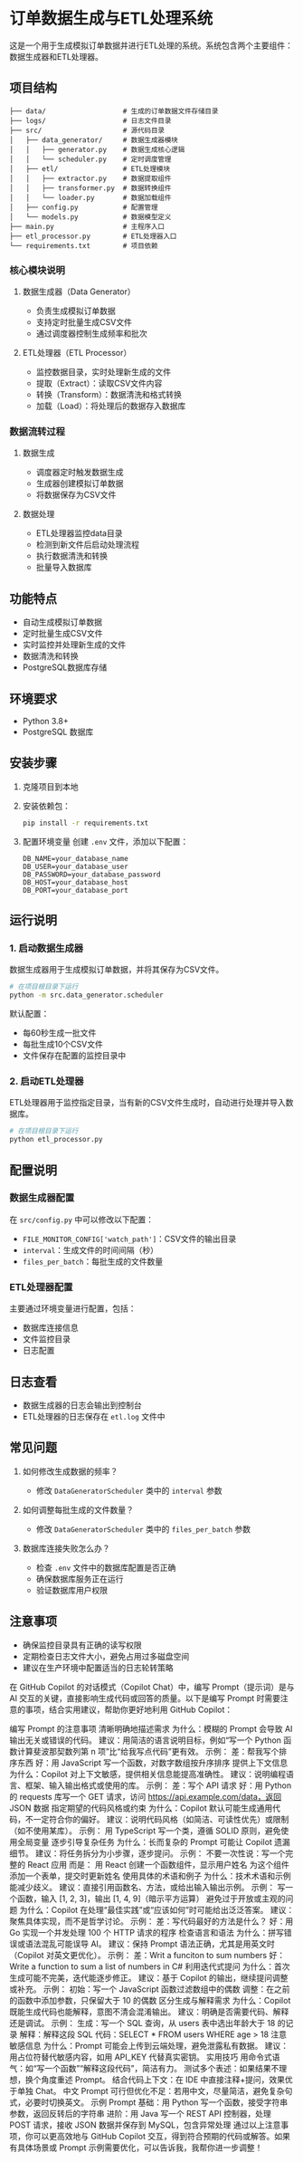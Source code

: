 # 订单数据生成与ETL处理系统

这是一个用于生成模拟订单数据并进行ETL处理的系统。系统包含两个主要组件：数据生成器和ETL处理器。

## 项目结构

```
├── data/                   # 生成的订单数据文件存储目录
├── logs/                   # 日志文件目录
├── src/                    # 源代码目录
│   ├── data_generator/     # 数据生成器模块
│   │   ├── generator.py    # 数据生成核心逻辑
│   │   └── scheduler.py    # 定时调度管理
│   ├── etl/                # ETL处理模块
│   │   ├── extractor.py    # 数据提取组件
│   │   ├── transformer.py  # 数据转换组件
│   │   └── loader.py       # 数据加载组件
│   ├── config.py           # 配置管理
│   └── models.py           # 数据模型定义
├── main.py                 # 主程序入口
├── etl_processor.py        # ETL处理器入口
└── requirements.txt        # 项目依赖
```

### 核心模块说明

1. 数据生成器（Data Generator）
   - 负责生成模拟订单数据
   - 支持定时批量生成CSV文件
   - 通过调度器控制生成频率和批次

2. ETL处理器（ETL Processor）
   - 监控数据目录，实时处理新生成的文件
   - 提取（Extract）：读取CSV文件内容
   - 转换（Transform）：数据清洗和格式转换
   - 加载（Load）：将处理后的数据存入数据库

### 数据流转过程

1. 数据生成
   - 调度器定时触发数据生成
   - 生成器创建模拟订单数据
   - 将数据保存为CSV文件

2. 数据处理
   - ETL处理器监控data目录
   - 检测到新文件后启动处理流程
   - 执行数据清洗和转换
   - 批量导入数据库

## 功能特点

- 自动生成模拟订单数据
- 定时批量生成CSV文件
- 实时监控并处理新生成的文件
- 数据清洗和转换
- PostgreSQL数据库存储

## 环境要求

- Python 3.8+
- PostgreSQL 数据库

## 安装步骤

1. 克隆项目到本地

2. 安装依赖包：
   ```bash
   pip install -r requirements.txt
   ```

3. 配置环境变量
   创建 `.env` 文件，添加以下配置：
   ```env
   DB_NAME=your_database_name
   DB_USER=your_database_user
   DB_PASSWORD=your_database_password
   DB_HOST=your_database_host
   DB_PORT=your_database_port
   ```

## 运行说明

### 1. 启动数据生成器

数据生成器用于生成模拟订单数据，并将其保存为CSV文件。

```bash
# 在项目根目录下运行
python -m src.data_generator.scheduler
```

默认配置：
- 每60秒生成一批文件
- 每批生成10个CSV文件
- 文件保存在配置的监控目录中

### 2. 启动ETL处理器

ETL处理器用于监控指定目录，当有新的CSV文件生成时，自动进行处理并导入数据库。

```bash
# 在项目根目录下运行
python etl_processor.py
```

## 配置说明

### 数据生成器配置

在 `src/config.py` 中可以修改以下配置：

- `FILE_MONITOR_CONFIG['watch_path']`：CSV文件的输出目录
- `interval`：生成文件的时间间隔（秒）
- `files_per_batch`：每批生成的文件数量

### ETL处理器配置

主要通过环境变量进行配置，包括：

- 数据库连接信息
- 文件监控目录
- 日志配置

## 日志查看

- 数据生成器的日志会输出到控制台
- ETL处理器的日志保存在 `etl.log` 文件中

## 常见问题

1. 如何修改生成数据的频率？
   - 修改 `DataGeneratorScheduler` 类中的 `interval` 参数

2. 如何调整每批生成的文件数量？
   - 修改 `DataGeneratorScheduler` 类中的 `files_per_batch` 参数

3. 数据库连接失败怎么办？
   - 检查 `.env` 文件中的数据库配置是否正确
   - 确保数据库服务正在运行
   - 验证数据库用户权限

## 注意事项

- 确保监控目录具有正确的读写权限
- 定期检查日志文件大小，避免占用过多磁盘空间
- 建议在生产环境中配置适当的日志轮转策略



在 GitHub Copilot 的对话模式（Copilot Chat）中，编写 Prompt（提示词）是与 AI 交互的关键，直接影响生成代码或回答的质量。以下是编写 Prompt 时需要注意的事项，结合实用建议，帮助你更好地利用 GitHub Copilot：

编写 Prompt 的注意事项
清晰明确地描述需求
为什么：模糊的 Prompt 会导致 AI 输出无关或错误的代码。
建议：用简洁的语言说明目标，例如“写一个 Python 函数计算斐波那契数列第 n 项”比“给我写点代码”更有效。
示例：
差：帮我写个排序东西
好：用 JavaScript 写一个函数，对数字数组按升序排序
提供上下文信息
为什么：Copilot 对上下文敏感，提供相关信息能提高准确性。
建议：说明编程语言、框架、输入输出格式或使用的库。
示例：
差：写个 API 请求
好：用 Python 的 requests 库写一个 GET 请求，访问 https://api.example.com/data，返回 JSON 数据
指定期望的代码风格或约束
为什么：Copilot 默认可能生成通用代码，不一定符合你的偏好。
建议：说明代码风格（如简洁、可读性优先）或限制（如不使用某库）。
示例：
用 TypeScript 写一个类，遵循 SOLID 原则，避免使用全局变量
逐步引导复杂任务
为什么：长而复杂的 Prompt 可能让 Copilot 遗漏细节。
建议：将任务拆分为小步骤，逐步提问。
示例：
不要一次性说：写一个完整的 React 应用
而是：
用 React 创建一个函数组件，显示用户姓名
为这个组件添加一个表单，提交时更新姓名
使用具体的术语和例子
为什么：技术术语和示例能减少歧义。
建议：直接引用函数名、方法，或给出输入输出示例。
示例：
写一个函数，输入 [1, 2, 3]，输出 [1, 4, 9]（暗示平方运算）
避免过于开放或主观的问题
为什么：Copilot 在处理“最佳实践”或“应该如何”时可能给出泛泛答案。
建议：聚焦具体实现，而不是哲学讨论。
示例：
差：写代码最好的方法是什么？
好：用 Go 实现一个并发处理 100 个 HTTP 请求的程序
检查语言和语法
为什么：拼写错误或语法混乱可能误导 AI。
建议：保持 Prompt 语法正确，尤其是用英文时（Copilot 对英文更优化）。
示例：
差：Writ a funciton to sum numbers
好：Write a function to sum a list of numbers in C#
利用迭代式提问
为什么：首次生成可能不完美，迭代能逐步修正。
建议：基于 Copilot 的输出，继续提问调整或补充。
示例：
初始：写一个 JavaScript 函数过滤数组中的偶数
调整：在之前的函数中添加参数，只保留大于 10 的偶数
区分生成与解释需求
为什么：Copilot 既能生成代码也能解释，意图不清会混淆输出。
建议：明确是否需要代码、解释还是调试。
示例：
生成：写一个 SQL 查询，从 users 表中选出年龄大于 18 的记录
解释：解释这段 SQL 代码：SELECT * FROM users WHERE age > 18
注意敏感信息
为什么：Prompt 可能会上传到云端处理，避免泄露私有数据。
建议：用占位符替代敏感内容，如用 API_KEY 代替真实密钥。
实用技巧
用命令式语气：如“写一个函数”“解释这段代码”，简洁有力。
测试多个表述：如果结果不理想，换个角度重述 Prompt。
结合代码上下文：在 IDE 中直接注释+提问，效果优于单独 Chat。
中文 Prompt 可行但优化不足：若用中文，尽量简洁，避免复杂句式，必要时切换英文。
示例 Prompt
基础：用 Python 写一个函数，接受字符串参数，返回反转后的字符串
进阶：用 Java 写一个 REST API 控制器，处理 POST 请求，接收 JSON 数据并保存到 MySQL，包含异常处理
通过以上注意事项，你可以更高效地与 GitHub Copilot 交互，得到符合预期的代码或解答。如果有具体场景或 Prompt 示例需要优化，可以告诉我，我帮你进一步调整！